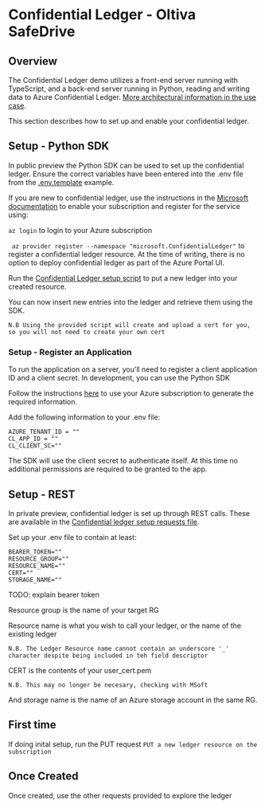 # Confidential Ledger - Oltiva SafeDrive

## Overview
The Confidential Ledger demo utilizes a front-end server running with TypeScript, and a back-end server running in Python, reading and writing data to Azure Confidential Ledger. [More architectural information in the use case](confidential-ledger-usecase.md).

This section describes how to set up and enable your confidential ledger.
## Setup - Python SDK

In public preview the Python SDK can be used to set up the confidential ledger. Ensure the correct variables have been entered into the .env file from the [.env.template](confidential-ledger-demo/server/.env.template) example.

If you are new to confidential ledger, use the instructions in the [Microsoft documentation](https://docs.microsoft.com/en-gb/azure/confidential-ledger/quickstart-python?tabs=azure-cli&WT.mc_id=AI-MVP-5004204) to enable your subscription and register for the service using:

`az login` to login to your Azure subscription

` az provider register --namespace "microsoft.ConfidentialLedger"` to register a confidential ledger resource. At the time of writing, there is no option to deploy confidential ledger as part of the Azure Portal UI.

Run the [Confidential Ledger setup script](confidential-ledger-demo/server/confidential-setup.py) to put a new ledger into your created resource.

You can now insert new entries into the ledger and retrieve them using the SDK.

`N.B Using the provided script will create and upload a cert for you, so you will not need to create your own cert`

### Setup - Register an Application

To run the application on a server, you'll need to register a client application ID and a client secret. In development, you can use the Python SDK

Follow the instructions [here](https://docs.microsoft.com/en-us/azure/active-directory/develop/howto-create-service-principal-portal?WT.mc_id=AI-MVP-5004204) to use your Azure subscription to generate the required information.

Add the following information to your .env file:

```
AZURE_TENANT_ID = ""
CL_APP_ID = ""
CL_CLIENT_SC=""
```

The SDK will use the client secret to authenticate itself. At this time no additional permissions are required to be granted to the app.

## Setup - REST

In private preview, confidential ledger is set up through REST calls. These are available in the [Confidential ledger setup requests file](confidential-ledger-demo/server/confidential-setup.http).

Set up your .env file to contain at least:

```
BEARER_TOKEN=""
RESOURCE_GROUP=""
RESOURCE_NAME=""
CERT=""
STORAGE_NAME=""
```

TODO: explain bearer token

Resource group is the name of your target RG

Resource name is what you wish to call your ledger, or the name of the existing ledger

`N.B. The Ledger Resource name cannot contain an underscore '_' character despite being included in teh field descriptor`

CERT is the contents of your user_cert.pem

`N.B. This may no longer be necesary, checking with MSoft`

And storage name is the name of an Azure storage account in the same RG.

## First time

If doing inital setup, run the PUT request `PUT a new ledger resource on the subscription`

## Once Created

Once created, use the other requests provided to explore the ledger
